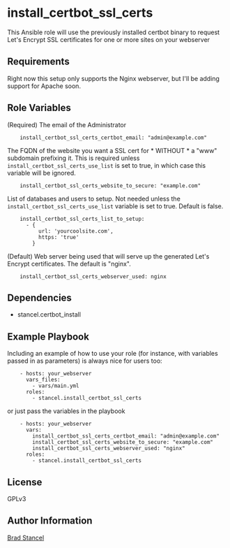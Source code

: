 install_certbot_ssl_certs
=========================

This Ansible role will use the previously installed certbot binary to request Let's Encrypt SSL certificates for one or more sites on your webserver

Requirements
------------

Right now this setup only supports the Nginx webserver, but I'll be adding support for Apache soon.

Role Variables
--------------

(Required) The email of the Administrator

```
    install_certbot_ssl_certs_certbot_email: "admin@example.com"
```

The FQDN of the website you want a SSL cert for * WITHOUT * a "www" subdomain prefixing it. 
This is required unless `install_certbot_ssl_certs_use_list` is set to true, in which case this variable will be ignored.

```
    install_certbot_ssl_certs_website_to_secure: "example.com"
```

List of databases and users to setup. Not needed unless the `install_certbot_ssl_certs_use_list` variable is set to true. Default is false.

```
    install_certbot_ssl_certs_list_to_setup:
      - {
          url: 'yourcoolsite.com',
          https: 'true'
        }
```

(Default) Web server being used that will serve up the generated Let's Encrypt certificates. The default is "nginx".

```
	install_certbot_ssl_certs_webserver_used: nginx
```	

Dependencies
------------

- stancel.certbot_install

Example Playbook
----------------

Including an example of how to use your role (for instance, with variables passed in as parameters) is always nice for users too:

```
	- hosts: your_webserver
	  vars_files:
	    - vars/main.yml
	  roles:
	    - stancel.install_certbot_ssl_certs 
```

or just pass the variables in the playbook

```
	- hosts: your_webserver 
	  vars:
		install_certbot_ssl_certs_certbot_email: "admin@example.com"
		install_certbot_ssl_certs_website_to_secure: "example.com"
		install_certbot_ssl_certs_webserver_used: "nginx"
	  roles:
	    - stancel.install_certbot_ssl_certs
```

License
-------

GPLv3

Author Information
------------------

[Brad Stancel](https://github.com/stancel)